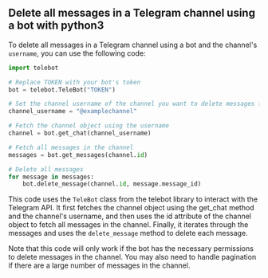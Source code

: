 ## Delete all messages in a Telegram channel using a bot with python3

To delete all messages in a Telegram channel using a bot and the channel's ```username```, you can use the following code:

```python
import telebot

# Replace TOKEN with your bot's token
bot = telebot.TeleBot("TOKEN")

# Set the channel username of the channel you want to delete messages from
channel_username = "@examplechannel"

# Fetch the channel object using the username
channel = bot.get_chat(channel_username)

# Fetch all messages in the channel
messages = bot.get_messages(channel.id)

# Delete all messages
for message in messages:
    bot.delete_message(channel.id, message.message_id)
```
This code uses the ```TeleBot``` class from the telebot library to interact with the Telegram API. It first fetches the channel object using the get_chat method and the channel's username, and then uses the id attribute of the channel object to fetch all messages in the channel. Finally, it iterates through the messages and uses the ```delete_message``` method to delete each message.

Note that this code will only work if the bot has the necessary permissions to delete messages in the channel. You may also need to handle pagination if there are a large number of messages in the channel.


